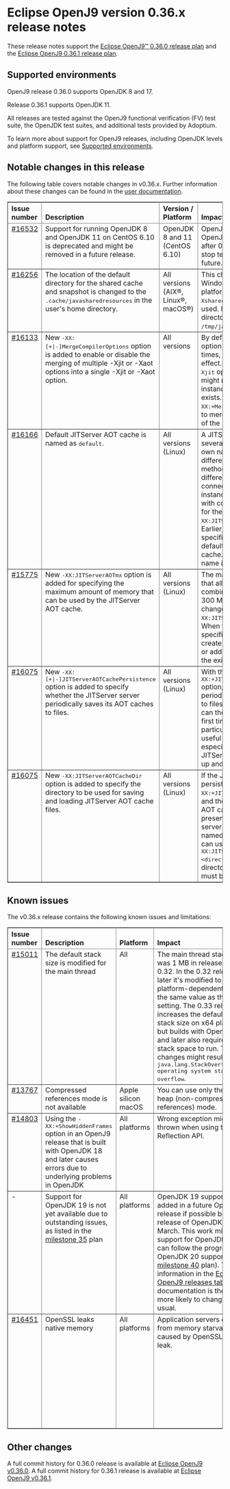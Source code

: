 <!--
* Copyright IBM Corp. and others 2023
*
* This program and the accompanying materials are made
* available under the terms of the Eclipse Public License 2.0
* which accompanies this distribution and is available at
* https://www.eclipse.org/legal/epl-2.0/ or the Apache
* License, Version 2.0 which accompanies this distribution and
* is available at https://www.apache.org/licenses/LICENSE-2.0.
*
* This Source Code may also be made available under the
* following Secondary Licenses when the conditions for such
* availability set forth in the Eclipse Public License, v. 2.0
* are satisfied: GNU General Public License, version 2 with
* the GNU Classpath Exception [1] and GNU General Public
* License, version 2 with the OpenJDK Assembly Exception [2].
*
* [1] https://www.gnu.org/software/classpath/license.html
* [2] https://openjdk.org/legal/assembly-exception.html
*
* SPDX-License-Identifier: EPL-2.0 OR Apache-2.0 OR GPL-2.0 WITH
* Classpath-exception-2.0 OR LicenseRef-GPL-2.0 WITH Assembly-exception
-->

# Eclipse OpenJ9 version 0.36.x release notes

These release notes support  the [Eclipse OpenJ9&trade; 0.36.0 release plan](https://projects.eclipse.org/projects/technology.openj9/releases/0.36.0/plan) and the [Eclipse OpenJ9 0.36.1 release plan](https://projects.eclipse.org/projects/technology.openj9/releases/0.36.1/plan).

## Supported environments

OpenJ9 release 0.36.0 supports OpenJDK 8 and 17.

Release 0.36.1 supports OpenJDK 11.

All releases are tested against the OpenJ9 functional verification (FV) test suite, the OpenJDK test suites, and additional tests provided by Adoptium.

To learn more about support for OpenJ9 releases, including OpenJDK levels and platform support, see [Supported environments](https://eclipse.org/openj9/docs/openj9_support/index.html).

## Notable changes in this release

The following table covers notable changes in v0.36.x. Further information about these changes can be found in the [user documentation](https://www.eclipse.org/openj9/docs/version0.36/).

<table cellpadding="4" cellspacing="0" summary="" width="100%" rules="all" frame="border" border="1"><thead align="left">
<tr>
<th valign="bottom">Issue number</th>
<th valign="bottom">Description</th>
<th valign="bottom">Version / Platform</th>
<th valign="bottom">Impact</th>
</tr>
</thead>
<tbody>

<tr>
<td valign="top"><a href="https://github.com/eclipse-openj9/openj9/issues/16532">#16532</a></td>
<td valign="top">Support for running OpenJDK 8 and OpenJDK 11 on CentOS 6.10 is deprecated and might be removed in a future release.</td>
<td valign="top">OpenJDK 8 and 11 (CentOS 6.10)</td>
<td valign="top">OpenJ9 will no longer test OpenJDK 11 on CentOS 6.10 after 0.36.1 release and might stop testing OpenJDK 8 in the future.</td>
</tr>

<tr>
<td valign="top"><a href="https://github.com/eclipse-openj9/openj9/issues/16256">#16256</a></td>
<td valign="top">The location of the default directory for the shared cache and snapshot is changed to the <tt>.cache/javasharedresources</tt> in the user's home directory.</td>
<td valign="top">All versions (AIX&reg;, Linux&reg;, macOS&reg;)</td>
<td valign="top">This change is for non-Windows&trade; and non-z/OS&reg; platforms and applies only if <tt>-Xshareclasses:groupAccess</tt> is not used. If <tt>groupAccess</tt> is used, the directory that gets set remains as <tt>/tmp/javasharedresources/</tt>.</td>
</tr>

<tr>
<td valign="top"><a href="https://github.com/eclipse-openj9/openj9/issues/16133">#16133</a></td>
<td valign="top">New <tt>-XX:[+|-]MergeCompilerOptions</tt> option is added to enable or disable the merging of multiple -Xjit or -Xaot options into a single -Xjit or -Xaot option.</td>
<td valign="top">All versions</td>
<td valign="top"> By default, if you specify <tt>-Xjit</tt> option (or <tt>-Xaot</tt> option) multiple times, only the last option takes effect. Therefore, on adding an <tt>-Xjit</tt> option, the resultant behavior might not be as expected, if any instance of this option already exists. You can use the <tt>-XX:+MergeCompilerOptions</tt> option to merge all the existing instances of the <tt>-Xjit</tt> options logically.</td>
</tr>

<tr>
<td valign="top"><a href="https://github.com/eclipse-openj9/openj9/issues/16166">#16166</a></td>
<td valign="top">Default JITServer AOT cache is named as <tt>default</tt>.</td>
<td valign="top">All versions (Linux)</td>
<td valign="top">A JITServer instance can have several AOT caches, each with its own name and containing different versions of compiled methods. Client JVMs with different profiles of execution can connect to the same JITServer instance, but access the cache with compiled methods optimized for their own profile with the <tt>-XX:JITServerAOTCacheName</tt> option. Earlier, if the cache name was not specified in this option, the default was to use a nameless cache. The default AOT cache name is now changed to <tt>default</tt>.</td>
</tr>

<tr>
<td valign="top"><a href="https://github.com/eclipse-openj9/openj9/issues/15775">#15775</a></td>
<td valign="top">New <tt>-XX:JITServerAOTmx</tt> option is added for specifying the maximum amount of memory that can be used by the JITServer AOT cache.</td>
<td valign="top">All versions (Linux)</td>
<td valign="top">The maximum amount of memory that all the AOT cache instances combined can use at the server is 300 MB, by default. You can change this value by using the <tt>-XX:JITServerAOTmx=&ltsize&gt</tt> option. When the cache size reaches the specified limit, new clients cannot create new AOT cache instances or add new compiled methods to the existing AOT cache instances.</td>
</tr>

<tr>
<td valign="top"><a href="https://github.com/eclipse-openj9/openj9/issues/16075">#16075</a></td>
<td valign="top">New <tt>-XX:[+|-]JITServerAOTCachePersistence</tt> option is added to specify whether the JITServer server periodically saves its AOT caches to files.</td>
<td valign="top">All versions (Linux)</td>
<td valign="top">With the <tt>-XX:+JITServerAOTCachePersistence</tt> option, the JITServer server periodically saves its AOT caches to files. Other JITServer instances can then load these caches the first time that a client requests a particular cache. This feature is useful to improve performance, especially in scenarios where JITServer instances are started up and shut down regularly.</td>
</tr>

<tr>
<td valign="top"><a href="https://github.com/eclipse-openj9/openj9/issues/16075">#16075</a></td>
<td valign="top">New <tt>-XX:JITServerAOTCacheDir</tt> option is added to specify the directory to be used for saving and loading JITServer AOT cache files.</td>
<td valign="top">All versions (Linux)</td>
<td valign="top">If the JITServer AOT cache persistence feature is enabled (<tt>-XX:+JITServerAOTCachePersistence</tt>) and the client JVM asks for an AOT cache that is not already present in server's memory, the server attempts to load the named AOT cache from file. You can use the <tt>-XX:JITServerAOTCacheDir=&ltdirectory&gt</tt> option to specify the directory where the AOT cache must be saved to or loaded from.</td>
</tr>

</tbody>
</table>

## Known issues

The v0.36.x release contains the following known issues and limitations:

<table cellpadding="4" cellspacing="0" summary="" width="100%" rules="all" frame="border" border="1">
<thead align="left">
<tr>
<th valign="bottom">Issue number</th>
<th valign="bottom">Description</th>
<th valign="bottom">Platform</th>
<th valign="bottom">Impact</th>
<th valign="bottom">Workaround</th>
</tr>
</thead>

<tbody>
<tr>
<td valign="top"><a href="https://github.com/eclipse-openj9/openj9/issues/15011">#15011</a></td>
<td valign="top">The default stack size is modified for the main thread</td>
<td valign="top">All</td>
<td valign="top">The main thread stack size was 1 MB in releases prior to 0.32. In the 0.32 release and later it's modified to a smaller
platform-dependent value, the same value as the <tt>-Xmso</tt> setting. The 0.33 release increases the default <tt>-Xmso</tt> stack size
on x64 platforms, but builds with OpenJDK 17 and later also require more stack space to run. These changes might result in a
<tt>java.lang.StackOverflowError: operating system stack overflow</tt>.</td>
<td valign="top">Use <tt>-Xmso</tt> to set the default stack size. See the default value by using <tt>-verbose:sizes</tt>.</td>
</tr>

<tr>
<td valign="top"><a href="https://github.com/eclipse-openj9/openj9/issues/13767">#13767</a></td>
<td valign="top">Compressed references mode is not available</td>
<td valign="top">Apple silicon macOS</td>
<td valign="top">You can use only the large heap (non-compressed references) mode.</td>
<td valign="top">None</td>
</tr>

<tr>
<td valign="top"><a href="https://github.com/eclipse-openj9/openj9/issues/14803">#14803</a></td>
<td valign="top">Using the <tt>-XX:+ShowHiddenFrames</tt> option in an OpenJ9 release that is built with OpenJDK 18 and later causes errors due to underlying problems in OpenJDK</td>
<td valign="top">All platforms</td>
<td valign="top">Wrong exception might be thrown when using the Reflection API.</td>
<td valign="top">Avoid using the <tt>-XX:+ShowHiddenFrames</tt> option with OpenJDK 18 and later.</td>
</tr>

<tr>
<td valign="top">-</td>
<td valign="top">Support for OpenJDK 19 is not yet available due to outstanding issues, as listed in the <a href="https://github.com/eclipse-openj9/openj9/milestone/35">milestone 35</a> plan</td>
<td valign="top">All platforms</td>
<td valign="top">OpenJDK 19 support will be added in a future OpenJ9 release if possible before the release of OpenJDK 20 in March. This work might delay support for OpenJDK 20 (you can follow the progress of OpenJDK 20 support in the <a href="https://github.com/eclipse-openj9/openj9/milestone/40">milestone 40</a> plan). The information in the <a href=https://www.eclipse.org/openj9/docs/openj9_support/#eclipse-openj9-releases>Eclipse OpenJ9 releases table</a> in the documentation is therefore more likely to change than usual.</td>
<td valign="top">None</td>
</tr>

<tr>
<td valign="top"><a href="https://github.com/eclipse-openj9/openj9/issues/16451">#16451</a></td>
<td valign="top">OpenSSL leaks native memory</td>
<td valign="top">All platforms</td>
<td valign="top">Application servers crash from memory starvation caused by OpenSSL memory leak.</td>
<td valign="top">Restart the application on a regular basis.
You can also <a href="https://www.eclipse.org/openj9/docs/djdknativecrypto">disable use of OpenSSL</a>, either in whole or in part (if you can identify the parts containing the leaks). However, disabling use of OpenSSL might have a big impact on performance.</td>
</tr>

</tbody>
</table>

## Other changes

A full commit history for 0.36.0 release is available at [Eclipse OpenJ9 v0.36.0](https://github.com/eclipse-openj9/openj9/releases/tag/openj9-0.36.0). A full commit history for 0.36.1 release is available at [Eclipse OpenJ9 v0.36.1](https://github.com/eclipse-openj9/openj9/releases/tag/openj9-0.36.1).
